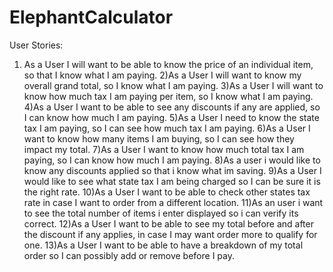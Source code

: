 # ElephantCalculator

User Stories:
1) As a User I will want to be able to know the price of an individual item, so that I know what I am paying.
2)As a User I will want to know my overall grand total, so I know what I am paying.
3)As a User I will want to know how much tax I am paying per item, so I know what I am paying.
4)As a User I want to be able to see any discounts if any are applied, so I can know how much I am paying.
5)As a User I need to know the state tax I am paying, so I can see how much tax I am paying.
6)As a User I want to know how many items I am buying, so I can see how they impact my total.
7)As a User I want to know how much total tax I am paying, so I can know how much I am paying.
8)As a user i would like to know any discounts applied so that i know what im saving.
9)As a User I would like to see what state tax I am being charged so I can be sure it is the right rate.
10)As a User I want to be able to check other states tax rate in case I want to order from a different location.
11)As an user i want to see the total number of items i enter displayed so i can verify its correct.
12)As a User I want to be able to see my total before and after the discount if any applies, in case I may want order more to qualify for one.
13)As a User I want to be able to have a breakdown of my total order so I can possibly add or remove before I pay.